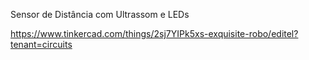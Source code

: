 Sensor de Distância com Ultrassom e LEDs

https://www.tinkercad.com/things/2sj7YIPk5xs-exquisite-robo/editel?tenant=circuits
